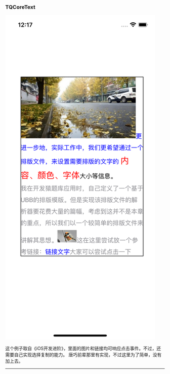 ### TQCoreText

![](./Resources/1.png)

这个例子取自《iOS开发进阶》，里面的图片和链接均可响应点击事件。不过，还需要自己实现选择复制的能力。
唐巧前辈那里有实现，不过这里为了简单，没有加上去。

---
